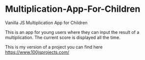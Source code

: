 # Multiplication-App-For-Children
Vanilla JS Multiplication App for Children

This is an app for young users where they can input the result of a multiplication. The current score is displayed all the time.

This is my version of a project you can find here https://www.100jsprojects.com/
